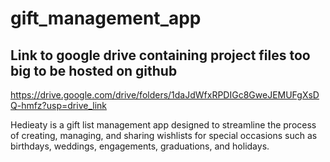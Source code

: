 # gift_management_app
## Link to google drive containing project files too big to be hosted on github
https://drive.google.com/drive/folders/1daJdWfxRPDIGc8GweJEMUFgXsDQ-hmfz?usp=drive_link

Hedieaty is a gift list management app designed to streamline the process of creating, managing, and sharing wishlists for special occasions such as birthdays, weddings, engagements, graduations, and holidays.
